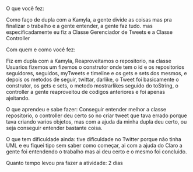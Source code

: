 O que você fez:

Como faço de dupla com a Kamyla, a gente divide as coisas mas pra finalizar o trabalho e a gente entender, a gente faz tudo.
mas especificadamente eu fiz a Classe Gerenciador de Tweets e a Classe Controller

Com quem e como você fez:

Fiz em dupla com a Kamyla, Reaproveitamos o repositorio, na classe Usuarios fizemos um fizemos o construtor onde tem o id e os repositorios 
seguidores, seguidos, myTweets e timeline e os gets e sets dos mesmos, e depois os metodos de seguir, twittar, darlike, o Tweet foi 
basicamente o construtor, os gets e sets, o metodo mostrarlikes seguido do toString, o controller a gente reaproveitou de codigos 
anteriores e foi apenas ajeitando.

O que aprendeu e sabe fazer:
Conseguir entender melhor a classe repositorio, o  controller deu certo so no criar tweet que tava errado porque tava criando varios objetos, 
mas com a ajuda da minha dupla deu certo, ou seja conseguir entender bastante coisa.


O que tem dificuldade ainda:
tive dificuldade no Twitter porque não tinha UML e eu fiquei tipo sem saber como começar, ai com a ajuda do Claro a gente foi entendendo o trabalho mas ai deu certo e o mesmo foi concluido.


Quanto tempo levou pra fazer a atividade:
2 dias

